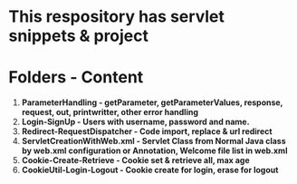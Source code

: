 # This respository has servlet snippets & project

# Folders                               -                 Content
1. **ParameterHandling                   -   getParameter, getParameterValues, response, request, out, printwritter, other error handling**
2. **Login-SignUp                        -   Users with username, password and name.**
3. **Redirect-RequestDispatcher          -   Code import, replace & url redirect**
4. **ServletCreationWithWeb.xml          -   Servlet Class from Normal Java class by web.xml configuration or Annotation, Welcome file list in web.xml**
5. **Cookie-Create-Retrieve              -   Cookie set & retrieve all, max age**
6. **CookieUtil-Login-Logout             -   Cookie create for login, erase for logout**